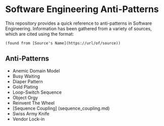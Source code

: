 # Software Engineering Anti-Patterns

This repository provides a quick reference to anti-patterns in Software Engineering. Information has been gathered from a variety of sources, which are cited using the format:

`(found from [Source's Name](https://url/of/source))`

## Anti-Patterns

* Anemic Domain Model
* Busy Waiting
* Diaper Pattern
* Gold Plating
* Loop-Switch Sequence
* Object Orgy
* Reinvent The Wheel
* [Sequence Coupling] (sequence_coupling.md)
* Swiss Army Knife
* Vendor Lock-in

